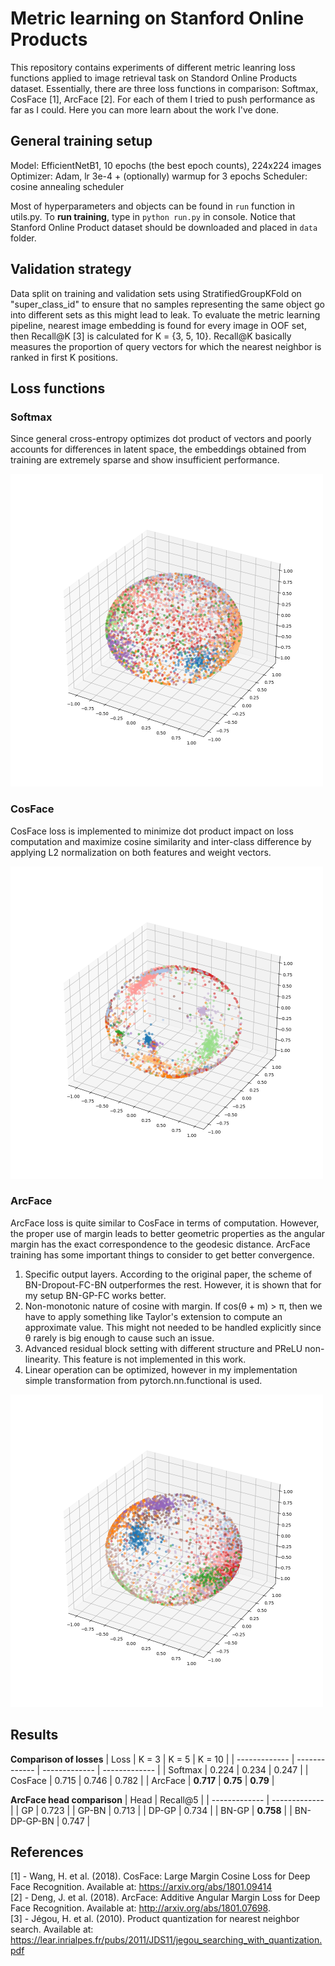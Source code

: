 # Metric learning on Stanford Online Products

This repository contains experiments of different metric leanring loss functions applied to image retrieval task on Standord Online Products dataset. Essentially, there are three loss functions in comparison: Softmax, CosFace [1], ArcFace [2]. For each of them I tried to push performance as far as I could. Here you can more learn about the work I've done.

## General training setup
Model: EfficientNetB1, 10 epochs (the best epoch counts), 224x224 images
Optimizer: Adam, lr 3e-4 + (optionally) warmup for 3 epochs
Scheduler: cosine annealing scheduler 

Most of hyperparameters and objects can be found in `run` function in utils.py. To **run training**, type in `python run.py` in console.
Notice that Stanford Online Product dataset should be downloaded and placed in `data` folder.

## Validation strategy
Data split on training and validation sets using StratifiedGroupKFold on "super_class_id" to ensure that no samples representing the same object go into different sets as this might lead to leak. To evaluate the metric learning pipeline, nearest image embedding is found for every image in OOF set, then Recall@K [3] is calculated for K = {3, 5, 10}. Recall@K basically measures the proportion of query vectors for which the nearest neighbor is ranked in first K positions.

## Loss functions
### Softmax
Since general cross-entropy optimizes dot product of vectors and poorly accounts for differences in latent space, the embeddings obtained from training are extremely sparse and show insufficient performance.

<img src="images/ce_embeddings_epoch_5.png" alt="softmax_embeddings" width="500"/>

### CosFace
CosFace loss is implemented to minimize dot product impact on loss computation and maximize cosine similarity and inter-class difference by applying L2 normalization on both features and weight vectors.

<img src="images/cosface_embeddings_epoch_11.png" alt="cosface_embeddings" width="500"/>

### ArcFace
ArcFace loss is quite similar to CosFace in terms of computation. However, the proper use of margin leads to better geometric properties as the angular margin has the exact correspondence to the geodesic distance. ArcFace training has some important things to consider to get better convergence.
1) Specific output layers. According to the original paper, the scheme of BN-Dropout-FC-BN outperformes the rest. However, it is shown that for my setup BN-GP-FC works better.
3) Non-monotonic nature of cosine with margin. If cos(θ + m) > π, then we have to apply something like Taylor's extension to compute an approximate value. This might not needed to be handled explicitly since θ rarely is big enough to cause such an issue.
2) Advanced residual block setting with different structure and PReLU non-linearity. This feature is not implemented in this work.
4) Linear operation can be optimized, however in my implementation simple transformation from pytorch.nn.functional is used.

<img src="images/arcface_embeddings_epoch_5.png" alt="arcface_embeddings" width="500"/>

## Results
**Comparison of losses**
| Loss  | K = 3 | K = 5 | K = 10 |
| ------------- | ------------- | ------------- | ------------- |
| Softmax  |  0.224  | 0.234 |  0.247  |
| CosFace  |  0.715  | 0.746 |  0.782  |
| ArcFace  |  **0.717** | **0.75** |  **0.79**  |

**ArcFace head comparison**
| Head  | Recall@5 | 
| ------------- | ------------- |
| GP  |  0.723  |
| GP-BN  |  0.713  | 
| DP-GP  |  0.734  | 
| BN-GP  |  **0.758**  | 
| BN-DP-GP-BN  |  0.747  | 

## References
[1] - Wang, H. et al. (2018). CosFace: Large Margin Cosine Loss for Deep Face Recognition. Available at: https://arxiv.org/abs/1801.09414 <br />
[2] - Deng, J. et al. (2018). ArcFace: Additive Angular Margin Loss for Deep Face Recognition. Available at: http://arxiv.org/abs/1801.07698. <br />
[3] - Jégou, H. et al. (2010). Product quantization for nearest neighbor search. Available at: https://lear.inrialpes.fr/pubs/2011/JDS11/jegou_searching_with_quantization.pdf
